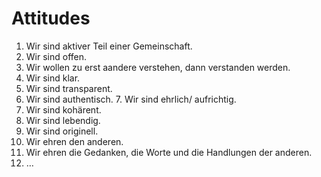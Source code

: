 <!---
   NAME - The NAME of this project is:
ethos

  FILE - The FILENAME of the current file is:
/attitudes.md

  CREATION - This project was CREATED on:
2017-01-28-16:15:00 UTC

  MODIFICATION - This project was last MODIFIED on:
2017-01-28-16:15:00 UTC

  VERSION - The current VERSION of this project is:
<git-commit-hash>-2017-01-28-16:15:00 UTC

  CREATOR(S) - This project was CREATED by:
Michael Czechowski, Martin Maga

  CONTACT - You can CONTACT the creator(s) or developer(s) of this project at:
E-Mail: mail@martinmaga.de

  COPYRIGHT - The COPYRIGHT holder of this project is:
COPYRIGHT (c) 2016 Martin Maga

  LICENSE - This project ist LICENSED under the following license:
Martin Maga 2016 CC BY-SA 4.0 https://creativecommons.org

  SUBFILE – This is a SUBFILE! For more INFORMATION on this project go to:
/README.md
--->

# Attitudes
  1. Wir sind aktiver Teil einer Gemeinschaft.
  1. Wir sind offen.
  2. Wir wollen zu erst aandere verstehen, dann verstanden werden.
  3. Wir sind klar.
  4. Wir sind transparent.
  6. Wir sind authentisch.
      7.   Wir sind ehrlich/ aufrichtig.
  7. Wir sind kohärent.
  8. Wir sind lebendig.
  9. Wir sind originell.
  10. Wir ehren den anderen.
  11. Wir ehren die Gedanken, die Worte und die Handlungen der anderen.
  12. …
